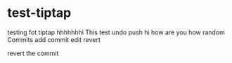 # test-tiptap
testing fot tiptap
hhhhhhhi
This test undo push 
hi how are you 
how
random Commits
add commit
edit revert

revert the commit 
